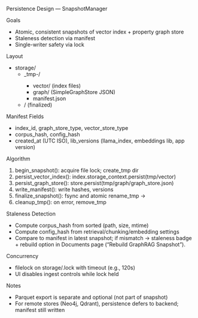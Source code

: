 Persistence Design — SnapshotManager

Goals

- Atomic, consistent snapshots of vector index + property graph store
- Staleness detection via manifest
- Single-writer safety via lock

Layout

- storage/
  - _tmp-<uuid>/
    - vector/ (index files)
    - graph/ (SimpleGraphStore JSON)
    - manifest.json
  - <timestamp>/ (finalized)

Manifest Fields

- index_id, graph_store_type, vector_store_type
- corpus_hash, config_hash
- created_at (UTC ISO), lib_versions (llama_index, embeddings lib, app version)

Algorithm

1) begin_snapshot(): acquire file lock; create_tmp dir
2) persist_vector_index(): index.storage_context.persist(tmp/vector)
3) persist_graph_store(): store.persist(tmp/graph/graph_store.json)
4) write_manifest(): write hashes, versions
5) finalize_snapshot(): fsync and atomic rename_tmp → <timestamp>
6) cleanup_tmp(): on error, remove_tmp

Staleness Detection

- Compute corpus_hash from sorted (path, size, mtime)
- Compute config_hash from retrieval/chunking/embedding settings
- Compare to manifest in latest snapshot; if mismatch → staleness badge + rebuild option in Documents page (“Rebuild GraphRAG Snapshot”).

Concurrency

- filelock on storage/.lock with timeout (e.g., 120s)
- UI disables ingest controls while lock held

Notes

- Parquet export is separate and optional (not part of snapshot)
- For remote stores (Neo4j, Qdrant), persistence defers to backend; manifest still written
